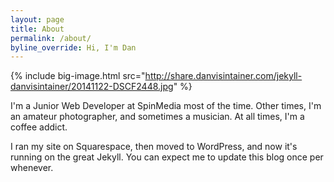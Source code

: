 ```yaml
---
layout: page
title: About
permalink: /about/
byline_override: Hi, I'm Dan
---
```


{% include big-image.html src="http://share.danvisintainer.com/jekyll-danvisintainer/20141122-DSCF2448.jpg" %}

I'm a Junior Web Developer at SpinMedia most of the time. Other times, I'm an amateur photographer, and sometimes a musician. At all times, I'm a coffee addict.

I ran my site on Squarespace, then moved to WordPress, and now it's running on the great Jekyll. You can expect me to update this blog once per whenever.